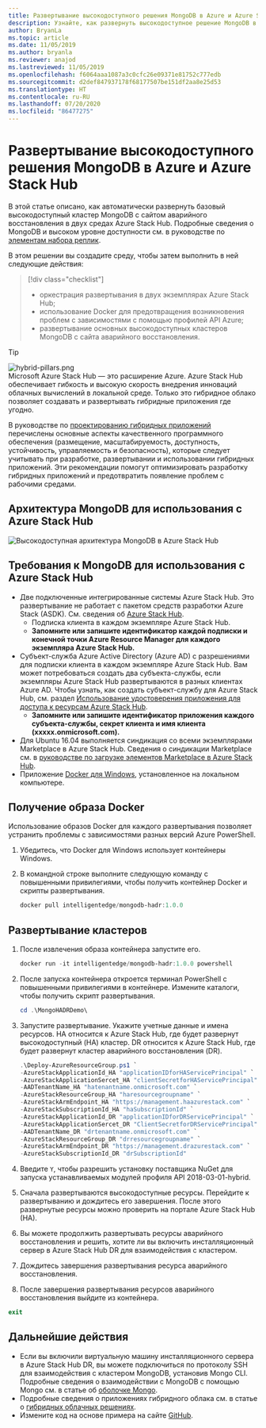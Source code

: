 ```yaml
---
title: Развертывание высокодоступного решения MongoDB в Azure и Azure Stack Hub
description: Узнайте, как развернуть высокодоступное решение MongoDB в Azure и Azure Stack Hub
author: BryanLa
ms.topic: article
ms.date: 11/05/2019
ms.author: bryanla
ms.reviewer: anajod
ms.lastreviewed: 11/05/2019
ms.openlocfilehash: f6064aaa1087a3c0cfc26e09371e81752c777edb
ms.sourcegitcommit: d2def847937178f68177507be151df2aa8e25d53
ms.translationtype: HT
ms.contentlocale: ru-RU
ms.lasthandoff: 07/20/2020
ms.locfileid: "86477275"
---
```

# <a name="deploy-a-highly-available-mongodb-solution-to-azure-and-azure-stack-hub"></a>Развертывание высокодоступного решения MongoDB в Azure и Azure Stack Hub

В этой статье описано, как автоматически развернуть базовый высокодоступный кластер MongoDB с сайтом аварийного восстановления в двух средах Azure Stack Hub. Подробные сведения о MongoDB и высоком уровне доступности см. в руководстве по [элементам набора реплик](https://docs.mongodb.com/manual/core/replica-set-members/).

В этом решении вы создадите среду, чтобы затем выполнить в ней следующие действия:

> [!div class="checklist"]
> - оркестрация развертывания в двух экземплярах Azure Stack Hub;
> - использование Docker для предотвращения возникновения проблем с зависимостями с помощью профилей API Azure;
> - развертывание основных высокодоступных кластеров MongoDB с сайта аварийного восстановления.

> [!Tip]  
> ![hybrid-pillars.png](./media/solution-deployment-guide-cross-cloud-scaling/hybrid-pillars.png)  
> Microsoft Azure Stack Hub — это расширение Azure. Azure Stack Hub обеспечивает гибкость и высокую скорость внедрения инноваций облачных вычислений в локальной среде. Только это гибридное облако позволяет создавать и развертывать гибридные приложения где угодно.  
> 
> В руководстве по [проектированию гибридных приложений](overview-app-design-considerations.md) перечислены основные аспекты качественного программного обеспечения (размещение, масштабируемость, доступность, устойчивость, управляемость и безопасность), которые следует учитывать при разработке, развертывании и использовании гибридных приложений. Эти рекомендации помогут оптимизировать разработку гибридных приложений и предотвратить появление проблем с рабочими средами.

## <a name="architecture-for-mongodb-with-azure-stack-hub"></a>Архитектура MongoDB для использования с Azure Stack Hub

![Высокодоступная архитектура MongoDB в Azure Stack Hub](media/solution-deployment-guide-mongodb-ha/image1.png)

## <a name="prerequisites-for-mongodb-with-azure-stack-hub"></a>Требования к MongoDB для использования с Azure Stack Hub

- Две подключенные интегрированные системы Azure Stack Hub. Это развертывание не работает с пакетом средств разработки Azure Stack (ASDK). См. сведения об [Azure Stack Hub](https://azure.microsoft.com/products/azure-stack/hub/).
  - Подписка клиента в каждом экземпляре Azure Stack Hub. 
  - **Запомните или запишите идентификатор каждой подписки и конечной точки Azure Resource Manager для каждого экземпляра Azure Stack Hub.**
- Субъект-служба Azure Active Directory (Azure AD) с разрешениями для подписки клиента в каждом экземпляре Azure Stack Hub. Вам может потребоваться создать два субъекта-службы, если экземпляры Azure Stack Hub развертываются в разных клиентах Azure AD. Чтобы узнать, как создать субъект-службу для Azure Stack Hub, см. раздел [Использование удостоверения приложения для доступа к ресурсам Azure Stack Hub](/azure-stack/user/azure-stack-create-service-principals).
  - **Запомните или запишите идентификатор приложения каждого субъекта-службы, секрет клиента и имя клиента (xxxxx.onmicrosoft.com).**
- Для Ubuntu 16.04 выполняется синдикация со всеми экземплярами Marketplace в Azure Stack Hub. Сведения о синдикации Marketplace см. в [руководстве по загрузке элементов Marketplace в Azure Stack Hub](/azure-stack/operator/azure-stack-download-azure-marketplace-item).
- Приложение [Docker для Windows](https://docs.docker.com/docker-for-windows/), установленное на локальном компьютере.

## <a name="get-the-docker-image"></a>Получение образа Docker

Использование образов Docker для каждого развертывания позволяет устранить проблемы с зависимостями разных версий Azure PowerShell.

1. Убедитесь, что Docker для Windows использует контейнеры Windows.
2. В командной строке выполните следующую команду с повышенными привилегиями, чтобы получить контейнер Docker и скрипты развертывания.

    ```powershell  
    docker pull intelligentedge/mongodb-hadr:1.0.0
    ```

## <a name="deploy-the-clusters"></a>Развертывание кластеров

1. После извлечения образа контейнера запустите его.

    ```powershell  
    docker run -it intelligentedge/mongodb-hadr:1.0.0 powershell
    ```

2. После запуска контейнера откроется терминал PowerShell с повышенными привилегиями в контейнере. Измените каталоги, чтобы получить скрипт развертывания.

    ```powershell  
    cd .\MongoHADRDemo\
    ```

3. Запустите развертывание. Укажите учетные данные и имена ресурсов. HA относится к Azure Stack Hub, где будет развернут высокодоступный (HA) кластер. DR относится к Azure Stack Hub, где будет развернут кластер аварийного восстановления (DR).

    ```powershell
    .\Deploy-AzureResourceGroup.ps1 `
    -AzureStackApplicationId_HA "applicationIDforHAServicePrincipal" `
    -AzureStackApplicationSercet_HA "clientSecretforHAServicePrincipal" `
    -AADTenantName_HA "hatenantname.onmicrosoft.com" `
    -AzureStackResourceGroup_HA "haresourcegroupname" `
    -AzureStackArmEndpoint_HA "https://management.haazurestack.com" `
    -AzureStackSubscriptionId_HA "haSubscriptionId" `
    -AzureStackApplicationId_DR "applicationIDforDRServicePrincipal" `
    -AzureStackApplicationSercet_DR "ClientSecretforDRServicePrincipal" `
    -AADTenantName_DR "drtenantname.onmicrosoft.com" `
    -AzureStackResourceGroup_DR "drresourcegroupname" `
    -AzureStackArmEndpoint_DR "https://management.drazurestack.com" `
    -AzureStackSubscriptionId_DR "drSubscriptionId"
    ```

4. Введите `Y`, чтобы разрешить установку поставщика NuGet для запуска устанавливаемых модулей профиля API 2018-03-01-hybrid.

5. Сначала развертываются высокодоступные ресурсы. Перейдите к развертыванию и дождитесь его завершения. После этого развернутые ресурсы можно проверить на портале Azure Stack Hub (HA).

6. Вы можете продолжить развертывать ресурсы аварийного восстановления и решить, хотите ли вы включить инсталляционный сервер в Azure Stack Hub DR для взаимодействия с кластером.

7. Дождитесь завершения развертывания ресурса аварийного восстановления.

8. После завершения развертывания ресурсов аварийного восстановления выйдите из контейнера.

  ```powershell
  exit
  ```

## <a name="next-steps"></a>Дальнейшие действия

- Если вы включили виртуальную машину инсталляционного сервера в Azure Stack Hub DR, вы можете подключиться по протоколу SSH для взаимодействия с кластером MongoDB, установив Mongo CLI. Подробные сведения о взаимодействии с MongoDB с помощью Mongo см. в статье об [оболочке Mongo](https://docs.mongodb.com/manual/mongo/).
- Подробные сведения о приложениях гибридного облака см. в статье о [гибридных облачных решениях](https://aka.ms/azsdevtutorials).
- Измените код на основе примера на сайте [GitHub](https://github.com/Azure-Samples/azure-intelligent-edge-patterns).
